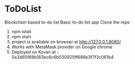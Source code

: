 # ToDoList
Blockchain based to-do list
Basic to-do list app
Clone the repo
1. npm istall
2. npm start
3. project is available on browser at http://127.0.0.1:8080/
4. Works with MetaMask provider on Google chrome
5. Deployed on Kovan at - 0x3465f69b183ec6c6b030925ff686e3f7f3c061b4
